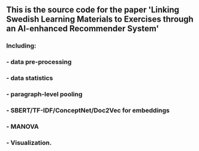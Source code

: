## This is the source code for the paper 'Linking Swedish Learning Materials to Exercises through an AI-enhanced Recommender System' 

### Including:
### - data pre-processing
### - data statistics
### - paragraph-level pooling
### - SBERT/TF-IDF/ConceptNet/Doc2Vec for embeddings
### - MANOVA
### - Visualization.
